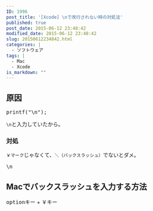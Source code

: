 ```yaml
---
ID: 1996
post_title: '[Xcode] \nで改行されない時の対処法'
published: true
post_date: 2015-06-12 23:48:42
modified_date: 2015-06-12 23:48:42
slug: 20150612234842.html
categories: |
  - ソフトウェア
tags: |
  - Mac
  - Xcode
is_markdown: ""
---
```

<h2>原因</h2>
<pre>printf("\n");</pre>

<p><code>\n</code>と入力していたから。</p>

<h3>対処</h3>
<p><code>￥マーク</code>じゃなくて、<code>＼（バックスラッシュ）</code>でないとダメ。</p>

<pre>\n</pre>

<h2>Macでバックスラッシュを入力する方法</h2>
<p><kbd>optionキー</kbd> + <kbd>￥キー</kbd></p>